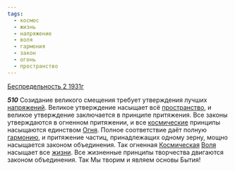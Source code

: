 ```yaml
---
tags:
  - космос
  - жизнь
  - напряжение
  - воля
  - гармония
  - закон
  - огонь
  - пространство
---
```


[Беспредельность 2 1931г](https://127.0.0.1:4002/agni/1931)

___510___
Созидание великого смещения требует утверждения лучших [напряжений](../../../tags/#напряжение). Великое утверждение насыщает всё [пространство](../../../tags/#пространство), и великое утверждение заключается в принципе притяжения. Все законы утверждаются в огненном притяжении, и все [космические](../../../tags/#космос) принципы насыщаются единством [Огня](../../../tags/#огонь). Полное соответствие даёт полную [гармонию](../../../tags/#гармония), и притяжение частиц, принадлежащих одному зерну, мощно насыщается законом объединения. Так огненная [Космическая](../../../tags/#космос) [Воля](../../../tags/#воля) насыщает все [жизни](../../../tags/#жизнь). Все жизненные принципы творчества двигаются законом объединения. Так Мы творим и являем основы Бытия!   

